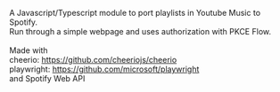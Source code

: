 A Javascript/Typescript module to port playlists in Youtube Music to Spotify.<br>
Run through a simple webpage and uses authorization with PKCE Flow.<br>
<br>
Made with<br>
cheerio: https://github.com/cheeriojs/cheerio<br>
playwright: https://github.com/microsoft/playwright<br>
and Spotify Web API
